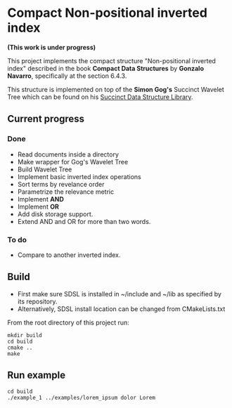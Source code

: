 # Compact Non-positional inverted index

**(This work is under progress)**

This project implements the compact structure "Non-positional inverted index"
described in the book **Compact Data Structures** by **Gonzalo Navarro**,
specifically at the section 6.4.3.

This structure is implemented on top of the **Simon Gog's** Succinct Wavelet Tree
which can be found on his [Succinct Data Structure Library](https://github.com/simongog/sdsl-lite).

## Current progress

### Done
* Read documents inside a directory
* Make wrapper for Gog's Wavelet Tree
* Build Wavelet Tree
* Implement basic inverted index operations
* Sort terms by revelance order
* Parametrize the relevance metric
* Implement **AND**
* Implement **OR**
* Add disk storage support.
* Extend AND and OR for more than two words.


### To do

* Compare to another inverted index.


## Build

* First make sure SDSL is installed in ~/include and ~/lib as specified by its repository.
* Alternatively, SDSL install location can be changed from CMakeLists.txt

From the root directory of this project run:

```
mkdir build
cd build
cmake ..
make
```

## Run example
```
cd build
./example_1 ../examples/lorem_ipsum dolor Lorem
```
